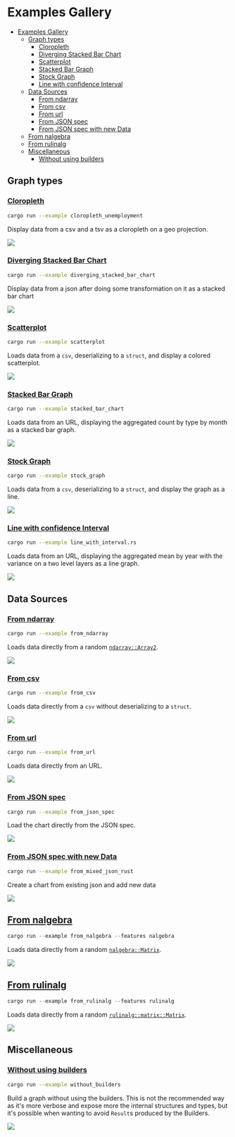 # Examples Gallery

- [Examples Gallery](#examples-gallery)
  - [Graph types](#graph-types)
    - [Cloropleth](#cloropleth)
    - [Diverging Stacked Bar Chart](#diverging-stacked-bar-chart)
    - [Scatterplot](#scatterplot)
    - [Stacked Bar Graph](#stacked-bar-graph)
    - [Stock Graph](#stock-graph)
    - [Line with confidence Interval](#line-with-confidence-interval)
  - [Data Sources](#data-sources)
    - [From ndarray](#from-ndarray)
    - [From csv](#from-csv)
    - [From url](#from-url)
    - [From JSON spec](#from-json-spec)
    - [From JSON spec with new Data](#from-json-spec-with-new-data)
  - [From nalgebra](#from-nalgebra)
  - [From rulinalg](#from-rulinalg)
  - [Miscellaneous](#miscellaneous)
    - [Without using builders](#without-using-builders)

## Graph types

### [Cloropleth](https://github.com/procyon-rs/vega_lite_3.rs/blob/master/examples/cloropleth_unemployment.rs)

```bash
cargo run --example cloropleth_unemployment
```

Display data from a csv and a tsv as a cloropleth on a geo projection.

<img src="https://raw.githubusercontent.com/procyon-rs/vega_lite_3.rs/master/examples/res/screens/cloropleth_unemployment.png">

### [Diverging Stacked Bar Chart](https://github.com/procyon-rs/vega_lite_3.rs/blob/master/examples/diverging_stacked_bar_chart.rs)

```bash
cargo run --example diverging_stacked_bar_chart
```

Display data from a json after doing some transformation on it as a stacked bar chart

<img src="https://raw.githubusercontent.com/procyon-rs/vega_lite_3.rs/master/examples/res/screens/diverging_stacked_bar_chart.png">

### [Scatterplot](https://github.com/procyon-rs/vega_lite_3.rs/blob/master/examples/scatterplot.rs)

```bash
cargo run --example scatterplot
```

Loads data from a `csv`, deserializing to a `struct`, and display a colored scatterplot.

<img src="https://raw.githubusercontent.com/procyon-rs/vega_lite_3.rs/master/examples/res/screens/scatterplot.png">

### [Stacked Bar Graph](https://github.com/procyon-rs/vega_lite_3.rs/blob/master/examples/stacked_bar_chart.rs)

```bash
cargo run --example stacked_bar_chart
```

Loads data from an URL, displaying the aggregated count by type by month as a stacked bar graph.

<img src="https://raw.githubusercontent.com/procyon-rs/vega_lite_3.rs/master/examples/res/screens/stacked_bar_chart.png">

### [Stock Graph](https://github.com/procyon-rs/vega_lite_3.rs/blob/master/examples/stock_graph.rs)

```bash
cargo run --example stock_graph
```

Loads data from a `csv`, deserializing to a `struct`, and display the graph as a line.

<img src="https://raw.githubusercontent.com/procyon-rs/vega_lite_3.rs/master/examples/res/screens/stock_graph.png">

### [Line with confidence Interval](https://github.com/procyon-rs/vega_lite_3.rs/blob/master/examples/line_with_interval.rs)

```bash
cargo run --example line_with_interval.rs
```

Loads data from an URL, displaying the aggregated mean by year with the variance on a two level layers as a line graph.

<img src="https://raw.githubusercontent.com/procyon-rs/vega_lite_3.rs/master/examples/res/screens/line_with_interval.png">

## Data Sources

### [From ndarray](https://github.com/procyon-rs/vega_lite_3.rs/blob/master/examples/from_ndarray.rs)

```bash
cargo run --example from_ndarray
```

Loads data directly from a random [`ndarray::Array2`](https://docs.rs/ndarray/latest/ndarray/type.Array2.html).

<img src="https://raw.githubusercontent.com/procyon-rs/vega_lite_3.rs/master/examples/res/screens/from_ndarray.png">

### [From csv](https://github.com/procyon-rs/vega_lite_3.rs/blob/master/examples/from_csv.rs)

```bash
cargo run --example from_csv
```

Loads data directly from a `csv` without deserializing to a `struct`.

<img src="https://raw.githubusercontent.com/procyon-rs/vega_lite_3.rs/master/examples/res/screens/stock_graph.png">

### [From url](https://github.com/procyon-rs/vega_lite_3.rs/blob/master/examples/from_url.rs)

```bash
cargo run --example from_url
```

Loads data directly from an URL.

<img src="https://raw.githubusercontent.com/procyon-rs/vega_lite_3.rs/master/examples/res/screens/stock_graph.png">

### [From JSON spec](https://github.com/procyon-rs/vega_lite_3.rs/blob/master/examples/from_json_spec.rs)

```bash
cargo run --example from_json_spec
```

Load the chart directly from the JSON spec.

<img src="https://raw.githubusercontent.com/procyon-rs/vega_lite_3.rs/master/examples/res/screens/diverging_stacked_bar_chart.png">

### [From JSON spec with new Data](https://github.com/procyon-rs/vega_lite_3.rs/blob/master/examples/from_mixed_json_rust.rs)

```bash
cargo run --example from_mixed_json_rust
```

Create a chart from existing json and add new data

<img src="https://raw.githubusercontent.com/procyon-rs/vega_lite_3.rs/master/examples/res/screens/mixed.png">

## [From nalgebra](https://github.com/procyon-rs/vega_lite_3.rs/blob/master/examples/from_nalgebra.rs)

```rust
cargo run --example from_nalgebra --features nalgebra
```

Loads data directly from a random [`nalgebra::Matrix`](https://docs.rs/nalgebra/0.19.0/nalgebra/index.html).

<img src="https://raw.githubusercontent.com/procyon-rs/vega_lite_3.rs/master/examples/res/screens/rulinalg_nalgebra.png">

## [From rulinalg](https://github.com/procyon-rs/vega_lite_3.rs/blob/master/examples/from_ndarray.rs)

```rust
cargo run --example from_rulinalg --features rulinalg
```

Loads data directly from a random [`rulinalg::matrix::Matrix`](https://athemathmo.github.io/rulinalg/doc/rulinalg/matrix/struct.Matrix.html).

<img src="https://raw.githubusercontent.com/procyon-rs/vega_lite_3.rs/master/examples/res/screens/rulinalg_nalgebra.png">

## Miscellaneous

### [Without using builders](https://github.com/procyon-rs/vega_lite_3.rs/blob/master/examples/without_builders.rs)

```bash
cargo run --example without_builders
```

Build a graph without using the builders. This is not the recommended way as it's more verbose and expose more the
internal structures and types, but it's possible when wanting to avoid `Result`s produced by the Builders.

<img src="https://raw.githubusercontent.com/procyon-rs/vega_lite_3.rs/master/examples/res/screens/stock_graph.png">
